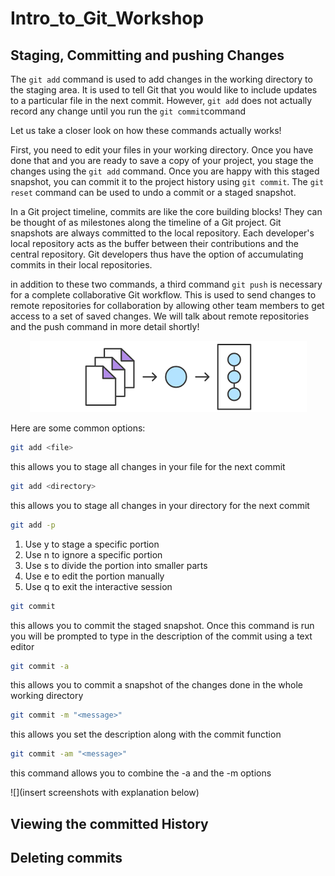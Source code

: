 # Intro_to_Git_Workshop

## Staging, Committing and pushing Changes

The ```git add``` command is used to add changes in the working directory to the staging area. It is used to tell Git that you would like to include updates to a particular file in the next commit. However, ```git add``` does not actually record any change until you run the ```git commit```command

Let us take a closer look on how these commands actually works!

First, you need to edit your files in your working directory. Once you have done that and you are ready to save a copy of your project, you stage the changes using the ```git add``` command. Once you are happy with this staged snapshot, you can commit it to the project history using ```git commit```. The ```git reset``` command can be used to undo a commit or a staged snapshot.

In a Git project timeline, commits are like the core building blocks! They can be thought of as milestones along the timeline of a Git project. Git snapshots are always committed to the local repository. Each developer's local repository acts as the buffer between their contributions and the central repository. Git developers thus have the option of accumulating commits in their local repositories. 

in addition to these two commands, a third command ```git push``` is necessary for a complete collaborative Git workflow. This is used to send changes to remote repositories for collaboration by allowing other team members to get access to a set of saved changes. We will talk about remote repositories and the push command in more detail shortly!

<div style="text-align:center"><img src="images/git-add.png" /></div>

Here are some common options:

```bash
git add <file>
```
this allows you to stage all changes in your file for the next commit 
  
```bash
git add <directory>
```
this allows you to stage all changes in your directory for the next commit 

```bash
git add -p
```
  1. Use y to stage a specific portion 
  2. Use n to ignore a specific portion 
  3. Use s to divide the portion into smaller parts
  4. Use e to edit the portion manually 
  5. Use q to exit the interactive session 
  
```bash
git commit 
```
this allows you to commit the staged snapshot. Once this command is run you will be prompted to type in the description of the commit using a text editor

```bash
git commit -a
```
this allows you to commit a snapshot of the changes done in the whole working directory

```bash
git commit -m "<message>"
```
this allows you set the description along with the commit function 

```bash
git commit -am "<message>"
```
this command allows you to combine the -a and the -m options 
  
![](insert screenshots with explanation below)

## Viewing the committed History

## Deleting commits




